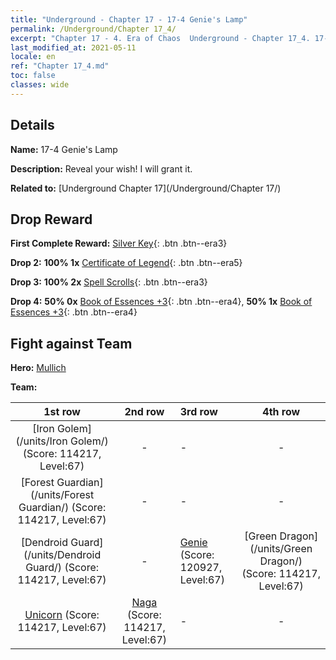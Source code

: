 ```yaml
---
title: "Underground - Chapter 17 - 17-4 Genie's Lamp"
permalink: /Underground/Chapter 17_4/
excerpt: "Chapter 17 - 4. Era of Chaos  Underground - Chapter 17_4. 17-4 Genie's Lamp"
last_modified_at: 2021-05-11
locale: en
ref: "Chapter 17_4.md"
toc: false
classes: wide
---
```


## Details

 **Name:** 17-4 Genie's Lamp

 **Description:** Reveal your wish! I will grant it.

 **Related to:** [Underground Chapter 17](/Underground/Chapter 17/)

## Drop Reward

 **First Complete Reward:** [Silver Key](/Items/con_693/){: .btn .btn--era3}

 **Drop 2:** **100% 1x** [Certificate of Legend](/Items/mat_67/){: .btn .btn--era5}

 **Drop 3:** **100% 2x** [Spell Scrolls](/Items/con_694/){: .btn .btn--era3}

 **Drop 4:** **50% 0x** [Book of Essences +3](/Items/mat_60/){: .btn .btn--era4}, **50% 1x** [Book of Essences +3](/Items/mat_60/){: .btn .btn--era4}


## Fight against Team
 **Hero:** [Mullich](/heroes/Mullich/)

 **Team:**


  | 1st row | 2nd row | 3rd row | 4th row |
  |:----:|:----:|:----|:----:|
  | [Iron Golem](/units/Iron Golem/) (Score: 114217, Level:67)  | - | - | - |
  | [Forest Guardian](/units/Forest Guardian/) (Score: 114217, Level:67)  | - | - | - |
  | [Dendroid Guard](/units/Dendroid Guard/) (Score: 114217, Level:67)  | - | [Genie](/units/Genie/) (Score: 120927, Level:67)  | [Green Dragon](/units/Green Dragon/) (Score: 114217, Level:67)  |
  | [Unicorn](/units/Unicorn/) (Score: 114217, Level:67)  | [Naga](/units/Naga/) (Score: 114217, Level:67)  | - | - |



